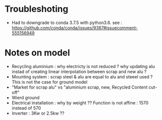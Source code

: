 # Troubleshoting

* Had to downgrade to conda 3.7.5 with python3.6. see : https://github.com/conda/conda/issues/9367#issuecomment-555156949


# Notes on model 

* Recycling aluminium : why electricty is not reduced ? why updating alu instad of creating linear interpolation between scrap and new alu ?
* Mounting system : scrap steel & alu are equal to alu and steeel used ? This is not the case for ground model
* "Market for scrap alu" vs "aluminium scrap, new, Recycled Content cut-off"
* Wierd ground 
* Electrical installation : why by weight ?? Function is not affine : 1570 instead of 570
* Inverter : 3Kw or 2.5kw ?? 